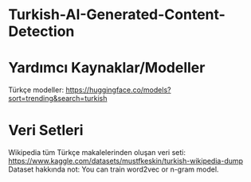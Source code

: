 # Turkish-AI-Generated-Content-Detection



# Yardımcı Kaynaklar/Modeller

  Türkçe modeller:
  https://huggingface.co/models?sort=trending&search=turkish


# Veri Setleri
  Wikipedia tüm Türkçe makalelerinden oluşan veri seti:
  https://www.kaggle.com/datasets/mustfkeskin/turkish-wikipedia-dump
  Dataset hakkında not: You can train word2vec or n-gram model.
